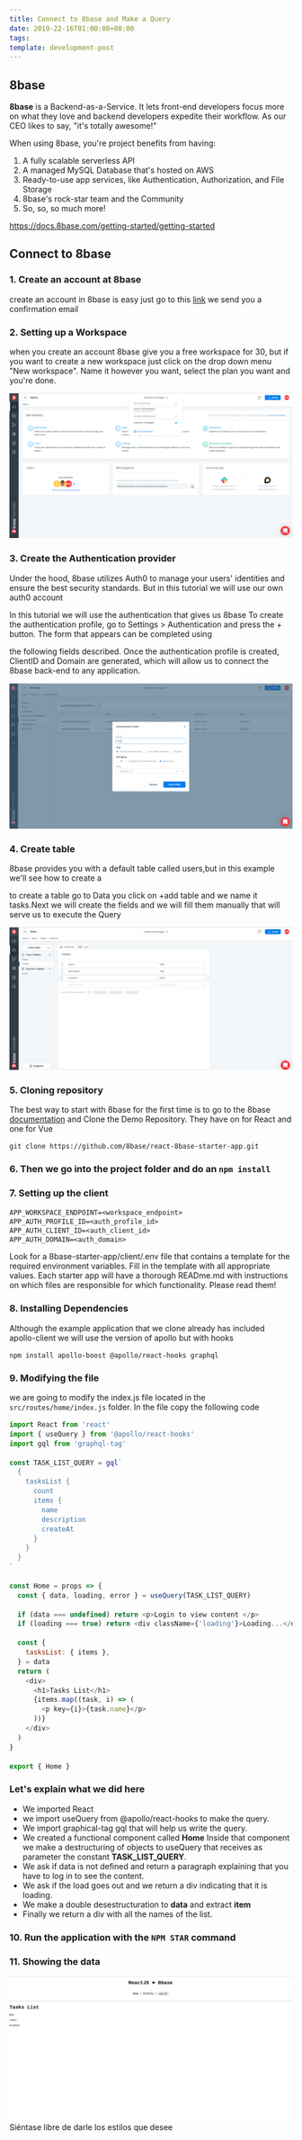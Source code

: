 ```yaml
---
title: Connect to 8base and Make a Query
date: 2019-22-16T01:00:00+00:00
tags:
template: development-post
---
```


## 8base

**8base** is a Backend-as-a-Service. It lets front-end developers focus more on what they love and backend developers expedite their workflow. As our CEO likes to say, "it's totally awesome!"

When using 8base, you're project benefits from having:

1. A fully scalable serverless API
2. A managed MySQL Database that's hosted on AWS
3. Ready-to-use app services, like Authentication, Authorization, and File Storage
4. 8base's rock-star team and the Community
5. So, so, so much more!

<https://docs.8base.com/getting-started/getting-started>

## Connect to 8base

### 1. Create an account at 8base

create an account in 8base is easy just go to this [link](https://app.8base.com/) we send you a confirmation email

### 2. Setting up a Workspace

when you create an account 8base give you a free workspace for 30, but if you want to create a new workspace just click on the drop down menu "New workspace". Name it however you want, select the plan you want and you're done.

![new workspace](media/newworkspace.png)

### 3. Create the Authentication provider

Under the hood, 8base utilizes Auth0 to manage your users' identities and ensure the best security standards. But in this tutorial we will use our own auth0 account

In this tutorial we will use the authentication that gives us 8base
To create the authentication profile, go to Settings > Authentication and press the + button. The form that appears can be completed using

the following fields described.
Once the authentication profile is created, ClientID and Domain are generated, which will allow us to connect the 8base back-end to any application.

![auth provider](media/test.png)

### 4. Create table

8base provides you with a default table called users,but in this example we'll see how to create a

to create a table go to Data you click on +add table and we name it tasks.Next we will create the fields and we will fill them manually that will serve us to execute the Query

![new workspace](media/createtable.png)

### 5. Cloning repository

The best way to start with 8base for the first time is to go to the 8base [documentation](https://docs.8base.com/getting-started/quick-start) and Clone the Demo Repository. They have on for React and one for Vue

    git clone https://github.com/8base/react-8base-starter-app.git

### 6. Then we go into the project folder and do an `npm install`

### 7. Setting up the client

    APP_WORKSPACE_ENDPOINT=<workspace_endpoint>
    APP_AUTH_PROFILE_ID=<auth_profile_id>
    APP_AUTH_CLIENT_ID=<auth_client_id>
    APP_AUTH_DOMAIN=<auth_domain>

Look for a 8base-starter-app/client/.env file that contains a template for the required environment variables. Fill in the template with all appropriate values. Each starter app will have a thorough READme.md with instructions on which files are responsible for which functionality. Please read them!

### 8. Installing Dependencies

Although the example application that we clone already has included apollo-client we will use the version of apollo but with hooks

    npm install apollo-boost @apollo/react-hooks graphql

### 9. Modifying the file

we are going to modify the index.js file located in the `src/routes/home/index.js` folder.
In the file copy the following code

```javascript
import React from 'react'
import { useQuery } from '@apollo/react-hooks'
import gql from 'graphql-tag'

const TASK_LIST_QUERY = gql`
  {
    tasksList {
      count
      items {
        name
        description
        createAt
      }
    }
  }
`

const Home = props => {
  const { data, loading, error } = useQuery(TASK_LIST_QUERY)

  if (data === undefined) return <p>Login to view content </p>
  if (loading === true) return <div className={'loading'}>Loading...</div>

  const {
    tasksList: { items },
  } = data
  return (
    <div>
      <h1>Tasks List</h1>
      {items.map((task, i) => (
        <p key={i}>{task.name}</p>
      ))}
    </div>
  )
}

export { Home }
```

### Let's explain what we did here

- We imported React
- we import useQuery from @apollo/react-hooks to make the query.
- We import graphical-tag gql that will help us write the query.
- We created a functional component called **Home**
  Inside that component we make a destructuring of objects to useQuery that receives as parameter the constant **TASK_LIST_QUERY**.
- We ask if data is not defined and return a paragraph explaining that you have to log in to see the content.
- We ask if the load goes out and we return a div indicating that it is loading.
- We make a double desestructuration to **data** and extract **item**
- Finally we return a div with all the names of the list.

### 10. Run the application with the `NPM STAR` command

### 11. Showing the data

![tasksList](media/tasksList.png)
Siéntase libre de darle los estilos que desee
